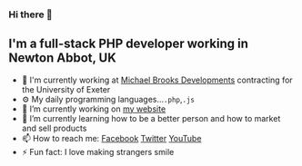 ### Hi there 👋

## I'm a full-stack PHP developer working in Newton Abbot, UK

- 🏢 I'm currently working at [Michael Brooks Developments](https://michaelbrooks.dev) contracting for the University of Exeter
- ⚙️ My daily programming languages...`.php`,`.js`
- 🔭 I’m currently working on [my website](https://michaelbrooks.co.uk)
- 🌱 I’m currently learning how to be a better person and how to market and sell products
- 📫 How to reach me: [Facebook](https://www.facebook.com/MBrooksDeveloper) [Twitter](https://twitter.com/MBrooksUK) [YouTube](https://www.youtube.com/channel/UCVgnM5-VVXfps0ThboeVlQA)
- ⚡ Fun fact: I love making strangers smile
